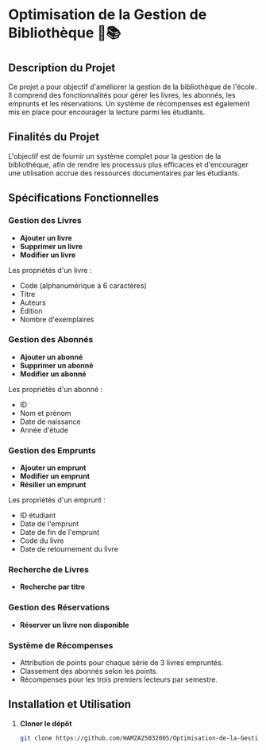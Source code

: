 # Optimisation de la Gestion de Bibliothèque 🏫📚

## Description du Projet

Ce projet a pour objectif d'améliorer la gestion de la bibliothèque de l'école. Il comprend des fonctionnalités pour gérer les livres, les abonnés, les emprunts et les réservations. Un système de récompenses est également mis en place pour encourager la lecture parmi les étudiants.



## Finalités du Projet

L'objectif est de fournir un système complet pour la gestion de la bibliothèque, afin de rendre les processus plus efficaces et d'encourager une utilisation accrue des ressources documentaires par les étudiants.



## Spécifications Fonctionnelles

### Gestion des Livres

- **Ajouter un livre**
- **Supprimer un livre**
- **Modifier un livre**

Les propriétés d'un livre :
- Code (alphanumérique à 6 caractères)
- Titre
- Auteurs
- Édition
- Nombre d'exemplaires

### Gestion des Abonnés

- **Ajouter un abonné**
- **Supprimer un abonné**
- **Modifier un abonné**

Les propriétés d'un abonné :
- ID
- Nom et prénom
- Date de naissance
- Année d'étude

### Gestion des Emprunts

- **Ajouter un emprunt**
- **Modifier un emprunt**
- **Résilier un emprunt**

Les propriétés d'un emprunt :
- ID étudiant
- Date de l'emprunt
- Date de fin de l'emprunt
- Code du livre
- Date de retournement du livre

### Recherche de Livres

- **Recherche par titre**

### Gestion des Réservations

- **Réserver un livre non disponible**

### Système de Récompenses

- Attribution de points pour chaque série de 3 livres empruntés.
- Classement des abonnés selon les points.
- Récompenses pour les trois premiers lecteurs par semestre.




## Installation et Utilisation

1. **Cloner le dépôt**

   ```bash
   git clone https://github.com/HAMZA25032005/Optimisation-de-la-Gestion-de-Biblioth-que.git
